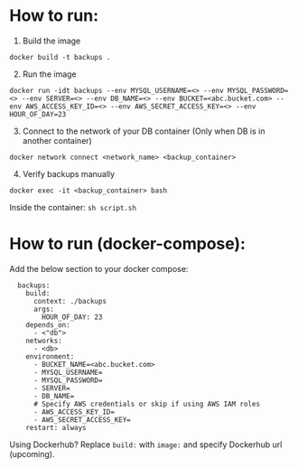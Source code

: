 How to run:
==========

1. Build the image

`docker build -t backups .`

2. Run the image

```
docker run -idt backups --env MYSQL_USERNAME=<> --env MYSQL_PASSWORD=<> --env SERVER=<> --env DB_NAME=<> --env BUCKET=<abc.bucket.com> --env AWS_ACCESS_KEY_ID=<> --env AWS_SECRET_ACCESS_KEY=<> --env HOUR_OF_DAY=23
```

3. Connect to the network of your DB container (Only when DB is in another container)

`docker network connect <network_name> <backup_container>`

4. Verify backups manually

`docker exec -it <backup_container> bash`

Inside the container: `sh script.sh`



How to run (docker-compose):
==========================

Add the below section to your docker compose:

```
  backups:
    build:
      context: ./backups
      args:
        HOUR_OF_DAY: 23
    depends_on:
      - <"db">
    networks:
      - <db>
    environment:
      - BUCKET_NAME=<abc.bucket.com>
      - MYSQL_USERNAME=
      - MYSQL_PASSWORD=
      - SERVER=
      - DB_NAME=
      # Specify AWS credentials or skip if using AWS IAM roles 
      - AWS_ACCESS_KEY_ID=
      - AWS_SECRET_ACCESS_KEY=   
    restart: always
```

Using Dockerhub? Replace `build:` with `image:` and specify Dockerhub url (upcoming).
